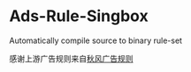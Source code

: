# Ads-Rule-Singbox
Automatically compile source to binary rule-set

感谢上游广告规则来自[秋风广告规则](https://awavenue.top/)
